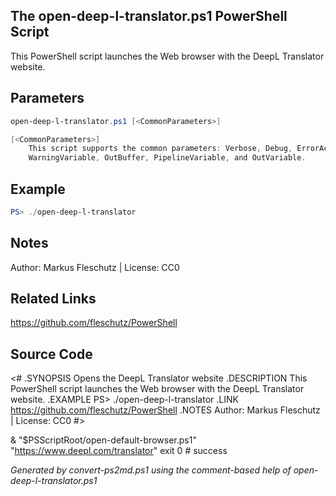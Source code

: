 ## The open-deep-l-translator.ps1 PowerShell Script

This PowerShell script launches the Web browser with the DeepL Translator website.

## Parameters
```powershell
open-deep-l-translator.ps1 [<CommonParameters>]

[<CommonParameters>]
    This script supports the common parameters: Verbose, Debug, ErrorAction, ErrorVariable, WarningAction, 
    WarningVariable, OutBuffer, PipelineVariable, and OutVariable.
```

## Example
```powershell
PS> ./open-deep-l-translator

```

## Notes
Author: Markus Fleschutz | License: CC0

## Related Links
https://github.com/fleschutz/PowerShell

## Source Code
<#
.SYNOPSIS
	Opens the DeepL Translator website 
.DESCRIPTION
	This PowerShell script launches the Web browser with the DeepL Translator website.
.EXAMPLE
	PS> ./open-deep-l-translator
.LINK
	https://github.com/fleschutz/PowerShell
.NOTES
	Author: Markus Fleschutz | License: CC0
#>

& "$PSScriptRoot/open-default-browser.ps1" "https://www.deepl.com/translator"
exit 0 # success

*Generated by convert-ps2md.ps1 using the comment-based help of open-deep-l-translator.ps1*
